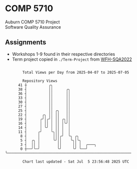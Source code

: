 # COMP 5710
Auburn COMP 5710 Project  
Software Quality Assurance

## Assignments
- Workshops 1-9 found in their respective directories
- Term project copied in `./Term-Project` from [WFH-SQA2022](https://github.com/wumphlett/WFH-SQA2022-AUBURN)

```

        Total Views per Day from 2025-04-07 to 2025-07-05

        Repository Views
      41 ┼          ╭╮
      38 ┤          ││      ╭╮
      36 ┤          ││      ││
      33 ┤          ││      ││
      30 ┤          ││      ││
      27 ┤          ││      ││
      25 ┤          ││ ╭╮   ││
      22 ┤       ╭╮ ││ ││   ││
      19 ┤      ╭╯│╭╯│ ││ ╭╮││
      16 ┤      │ ││ │ ││ │╰╯│
      14 ┤      │ ╰╯ │ ││ │  │
      11 ┤     ╭╯    ╰╮││ │  │
       8 ┤     │      │││╭╯  ╰╮ ╭╮
       5 ┤  ╭╮ │      ╰╯││    ╰╮│╰╮
       3 ┤  ││ │        ││     ││ │  ╭───╮
       0 ┼──╯╰─╯        ╰╯     ╰╯ ╰──╯   ╰─────────────────────────────────────────────────────────

        Chart last updated - Sat Jul  5 23:56:48 2025 UTC
        
```
